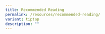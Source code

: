 ```yaml
---
title: Recommended Reading
permalink: /resources/recommended-reading/
variant: tiptap
description: ""
---
```

<p></p>
